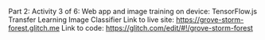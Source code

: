 Part 2: 
Activity 3 of 6: Web app and image training on device: TensorFlow.js Transfer Learning Image Classifier 
Link to live site: https://grove-storm-forest.glitch.me
Link to code: https://glitch.com/edit/#!/grove-storm-forest
